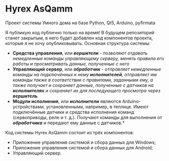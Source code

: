 # Hyrex AsQamm
Проект системы Умного дома на базе
Python,
Qt5,
Arduino, 
pyfirmata

Я публикую код публично только на время! В будущем репозиторий станет закрытым, в него будет добавлен код компонентов проекта, которые я не хочу опубликовывать.
Основная структура системы:
- **Средства управления**, или ***вершители*** - *позволяют отдавать немедленные команды управляющему серверу, менять правила его работы и просматривать данные, полученные с него*
- **Управляющий сервер**, или ***обработчик*** - *отправляет немедленные команды на подключённых к нему ***исполнителей***, отправляет им команды также в соответствии с правилами, заданными ему, а также получает и сохраняет данные, полученные с датчиков на ***исполнителях*** и сохраняет их для последующего просмотра через ***вершитель***.*
- **Модули исполнения**, или ***исполнители*** являются Arduino-устройствами, установленными, например, в теплице. Имеют подключённые датчики и средства исполнения команд (сервоприводы, реле и т. д.). Получают команды для выполнения от ***обработчика*** и передают ему данные с датчиков.*

Код системы Hyrex AsQamm состоит из трёх компонентов:
- Приложение управления системой и сбора данных для Windows;
- Приложение управления системой и сбора данных для Android;
- Управляющий сервер. 
